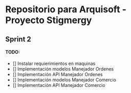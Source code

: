 # Repositorio para Arquisoft - Proyecto Stigmergy

## Sprint 2

#### TODO:
- [] Instalar requierimientos en maquinas
- [] Implementación modelos Manejador Ordenes
- [] Implementación API Manejador Ordenes
- [] Implementación modelos Manejador Comercio
- [] Implementación API Manejador Comercio
